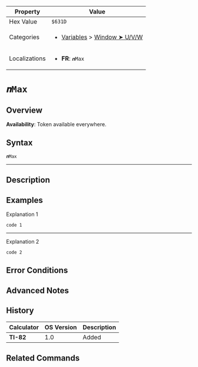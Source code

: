 | Property      | Value |
|---------------|-------|
| Hex Value     | `$631D`|
| Categories    | <ul><li>[Variables](<../categories/Variables.md>) > [Window ➤ U/V/W](<../categories/Variables.md#Window ➤ U/V/W>)</li></ul> |
| Localizations | <ul><li><b>FR</b>: `𝒏Max`</li></ul> |

# `𝒏Max`

## Overview



<b>Availability</b>: Token available everywhere.

## Syntax
`𝒏Max`

<hr>

## Description


## Examples

Explanation 1
```ti-basic
code 1
```
---
Explanation 2
```ti-basic
code 2
```

## Error Conditions


## Advanced Notes


## History
| Calculator | OS Version | Description |
|------------|------------|-------------|
| <b>TI-82</b> | 1.0 | Added |

## Related Commands

